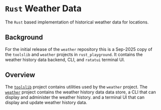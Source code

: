 # `Rust` Weather Data
The `Rust` based implementation of historical weather data for locations.

## Background
For the initial release of the `weather` repository this is a Sep-2025 copy of the `toolslib` and 
`weather` projects in `rust_playground`. It contains the weather history data backend, CLI, and 
`ratatui` terminal UI.

## Overview
The [`toolslib`](toolslib/README.md) project contains utilities used by the `weather` project. 
The [`weather`](weather/README.md) project contains the weather history data data store, a CLI 
that can display and administer the weather history. and a terminal UI that can display and 
update weather history data.